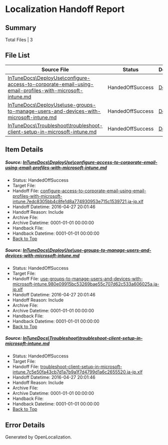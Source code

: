 # <a name='report-top'></a> Localization Handoff Report

## Summary
 Total Files | 3

## File List
 Source File | Status | Details 
 ----------- | ------ | ------- 
 [InTuneDocs\DeployUse\configure-access-to-corporate-email-using-email-profiles-with-microsoft-intune.md](https://github.com/Microsoft/IntuneDocs-pr/blob/40afa8bd45f6c7c141af8619460fe4a4f7eabced/InTuneDocs/DeployUse/configure-access-to-corporate-email-using-email-profiles-with-microsoft-intune.md) | HandedOffSuccess | [Details](#cce03dfd821efc0bfdce74e0799f8b52bfea1fd318)
 [InTuneDocs\DeployUse\use-groups-to-manage-users-and-devices-with-microsoft-intune.md](https://github.com/Microsoft/IntuneDocs-pr/blob/6e8ab8f685415f50098dcbfd60364c837d1e91c1/InTuneDocs/DeployUse/use-groups-to-manage-users-and-devices-with-microsoft-intune.md) | HandedOffSuccess | [Details](#8171cfb1aa7143019f7d6fdf35f2107aeb05a6a7267)
 [InTuneDocs\Troubleshoot\troubleshoot-client-setup-in-microsoft-intune.md](https://github.com/Microsoft/IntuneDocs-pr/blob/5a5d577f91c89975e1ced72cc47862a40991ee38/InTuneDocs/Troubleshoot/troubleshoot-client-setup-in-microsoft-intune.md) | HandedOffSuccess | [Details](#3621fd90abb93dcc6969f091272fde45347a06c81099)

## Item Details
##### <a name='cce03dfd821efc0bfdce74e0799f8b52bfea1fd318'></a> Source: [InTuneDocs\DeployUse\configure-access-to-corporate-email-using-email-profiles-with-microsoft-intune.md](https://github.com/Microsoft/IntuneDocs-pr/blob/40afa8bd45f6c7c141af8619460fe4a4f7eabced/InTuneDocs/DeployUse/configure-access-to-corporate-email-using-email-profiles-with-microsoft-intune.md)
* Status: HandedOffSuccess
* Target File: 
* Handoff File: [configure-access-to-corporate-email-using-email-profiles-with-microsoft-intune.7edc8305bb4c8fe1d8a774930953e715c1539721.ja-jp.xlf](https://github.com/Microsoft/EM.handoff/blob/148f2e14ca5708015b1a974f15fe0145f6d41a2b/ol-handoff/Microsoft/IntuneDocs-pr.ja-jp/master/configure-access-to-corporate-email-using-email-profiles-with-microsoft-intune.7edc8305bb4c8fe1d8a774930953e715c1539721.ja-jp.xlf)
* Handoff Datetime: 2016-04-27 20:01:46
* Handoff Reason: Include
* Archive File: 
* Archive Datetime: 0001-01-01 00:00:00
* Handback File: 
* Handback Datetime: 0001-01-01 00:00:00
* [Back to Top](#report-top)

##### <a name='8171cfb1aa7143019f7d6fdf35f2107aeb05a6a7267'></a> Source: [InTuneDocs\DeployUse\use-groups-to-manage-users-and-devices-with-microsoft-intune.md](https://github.com/Microsoft/IntuneDocs-pr/blob/6e8ab8f685415f50098dcbfd60364c837d1e91c1/InTuneDocs/DeployUse/use-groups-to-manage-users-and-devices-with-microsoft-intune.md)
* Status: HandedOffSuccess
* Target File: 
* Handoff File: [use-groups-to-manage-users-and-devices-with-microsoft-intune.980e09915bc53269bae55c707d62c533a606025a.ja-jp.xlf](https://github.com/Microsoft/EM.handoff/blob/148f2e14ca5708015b1a974f15fe0145f6d41a2b/ol-handoff/Microsoft/IntuneDocs-pr.ja-jp/master/use-groups-to-manage-users-and-devices-with-microsoft-intune.980e09915bc53269bae55c707d62c533a606025a.ja-jp.xlf)
* Handoff Datetime: 2016-04-27 20:01:46
* Handoff Reason: Include
* Archive File: 
* Archive Datetime: 0001-01-01 00:00:00
* Handback File: 
* Handback Datetime: 0001-01-01 00:00:00
* [Back to Top](#report-top)

##### <a name='3621fd90abb93dcc6969f091272fde45347a06c81099'></a> Source: [InTuneDocs\Troubleshoot\troubleshoot-client-setup-in-microsoft-intune.md](https://github.com/Microsoft/IntuneDocs-pr/blob/5a5d577f91c89975e1ced72cc47862a40991ee38/InTuneDocs/Troubleshoot/troubleshoot-client-setup-in-microsoft-intune.md)
* Status: HandedOffSuccess
* Target File: 
* Handoff File: [troubleshoot-client-setup-in-microsoft-intune.7c5e50fa43cb7d1a7b9a1f7d4799d1a6c2655520.ja-jp.xlf](https://github.com/Microsoft/EM.handoff/blob/148f2e14ca5708015b1a974f15fe0145f6d41a2b/ol-handoff/Microsoft/IntuneDocs-pr.ja-jp/master/troubleshoot-client-setup-in-microsoft-intune.7c5e50fa43cb7d1a7b9a1f7d4799d1a6c2655520.ja-jp.xlf)
* Handoff Datetime: 2016-04-27 20:01:46
* Handoff Reason: Include
* Archive File: 
* Archive Datetime: 0001-01-01 00:00:00
* Handback File: 
* Handback Datetime: 0001-01-01 00:00:00
* [Back to Top](#report-top)


## Error Details

Generated by OpenLocalization.
